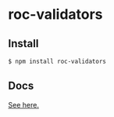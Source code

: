 # roc-validators

## Install

```sh
$ npm install roc-validators
```

## Docs
[See here.](../../docs/Validators.md)
